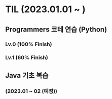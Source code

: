 # TIL (2023.01.01 ~ )
## Programmers 코테 연습 (Python)
### Lv.0 (100% Finish)
### Lv.1 (60% Finish)

## Java 기초 복습 
### (2023.01 ~ 02 (예정))